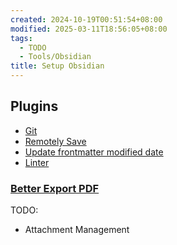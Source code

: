 ```yaml
---
created: 2024-10-19T00:51:54+08:00
modified: 2025-03-11T18:56:05+08:00
tags:
  - TODO
  - Tools/Obsidian
title: Setup Obsidian
---
```


## Plugins

- [Git](https://github.com/Vinzent03/obsidian-git)
- [Remotely Save](https://github.com/remotely-save/remotely-save)
- [Update frontmatter modified date](https://github.com/alangrainger/obsidian-frontmatter-modified-date)
- [Linter](https://github.com/platers/obsidian-linter)

### [Better Export PDF]()

TODO:

- Attachment Management
